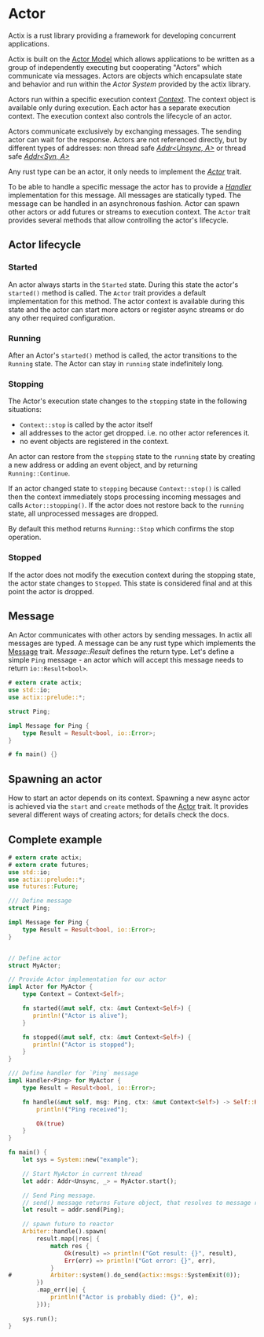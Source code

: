 # Actor

Actix is a rust library providing a framework for developing concurrent applications.

Actix is built on the [Actor Model](https://en.wikipedia.org/wiki/Actor_model) which
allows applications to be written as a group of independently executing but cooperating
"Actors" which communicate via messages. Actors are objects which encapsulate
state and behavior and run within the *Actor System* provided by the actix library.

Actors run within a specific execution context [*Context<A>*](../actix/struct.Context.html).
The context object is available only during execution. Each actor has a separate
execution context. The execution context also controls the lifecycle of an actor.

Actors communicate exclusively by exchanging messages. The sending actor can
wait for the response. Actors are not referenced directly, but by different
types of addresses: non thread safe [*Addr<Unsync, A>*](../actix/struct.Addr.html) or
thread safe [*Addr<Syn, A>*](../actix/struct.Syn.html)

Any rust type can be an actor, it only needs to implement the [*Actor*](../actix/trait.Actor.html) trait.

To be able to handle a specific message the actor has to provide a
[*Handler<M>*](../actix/trait.Handler.html) implementation for this message. All messages
are statically typed. The message can be handled in an asynchronous fashion.
Actor can spawn other actors or add futures or streams to execution context.
The `Actor` trait provides several methods that allow controlling the actor's lifecycle.


## Actor lifecycle

### Started

An actor always starts in the `Started` state. During this state  the actor's `started()`
method is called. The `Actor` trait provides a default implementation for this method.
The actor context is available during this state and the actor can start more actors or register
async streams or do any other required configuration.

### Running

After an Actor's `started()` method is called, the actor transitions to the `Running` state.
The Actor can stay in `running` state indefinitely long.

### Stopping

The Actor's execution state changes to the `stopping` state in the following situations:

* `Context::stop` is called by the actor itself
* all addresses to the actor get dropped. i.e. no other actor references it.
* no event objects are registered in the context.

An actor can restore from the `stopping` state to the `running` state by creating a new
address or adding an event object, and by returning `Running::Continue`.

If an actor changed state to `stopping` because `Context::stop()` is called
then the context immediately stops processing incoming messages and calls
`Actor::stopping()`. If the actor does not restore back to the `running` state, all
unprocessed messages are dropped.

By default this method returns `Running::Stop` which confirms the stop operation.

### Stopped

If the actor does not modify the execution context during the stopping state, the actor state changes
to `Stopped`. This state is considered final and at this point the actor is dropped.


## Message

An Actor communicates with other actors by sending messages. In actix all
messages are typed. A message can be any rust type which implements the
[Message](../actix/trait.Message.html) trait. *Message::Result* defines the return type.
Let's define a simple `Ping` message - an actor which will accept this message needs to return
`io::Result<bool>`.

```rust
# extern crate actix;
use std::io;
use actix::prelude::*;

struct Ping;

impl Message for Ping {
    type Result = Result<bool, io::Error>;
}

# fn main() {}
```

## Spawning an actor

How to start an actor depends on its context. Spawning a new async actor
is achieved via the `start` and `create` methods of
the [Actor](../actix/trait.Actor.html) trait. It provides several different ways of
creating actors; for details check the docs.

## Complete example

```rust
# extern crate actix;
# extern crate futures;
use std::io;
use actix::prelude::*;
use futures::Future;

/// Define message
struct Ping;

impl Message for Ping {
    type Result = Result<bool, io::Error>;
}


// Define actor
struct MyActor;

// Provide Actor implementation for our actor
impl Actor for MyActor {
    type Context = Context<Self>;

    fn started(&mut self, ctx: &mut Context<Self>) {
       println!("Actor is alive");
    }

    fn stopped(&mut self, ctx: &mut Context<Self>) {
       println!("Actor is stopped");
    }
}

/// Define handler for `Ping` message
impl Handler<Ping> for MyActor {
    type Result = Result<bool, io::Error>;

    fn handle(&mut self, msg: Ping, ctx: &mut Context<Self>) -> Self::Result {
        println!("Ping received");

        Ok(true)
    }
}

fn main() {
    let sys = System::new("example");

    // Start MyActor in current thread
    let addr: Addr<Unsync, _> = MyActor.start();

    // Send Ping message.
    // send() message returns Future object, that resolves to message result
    let result = addr.send(Ping);

    // spawn future to reactor
    Arbiter::handle().spawn(
        result.map(|res| {
            match res {
                Ok(result) => println!("Got result: {}", result),
                Err(err) => println!("Got error: {}", err),
            }
#           Arbiter::system().do_send(actix::msgs::SystemExit(0));
        })
        .map_err(|e| {
            println!("Actor is probably died: {}", e);
        }));

    sys.run();
}
```
